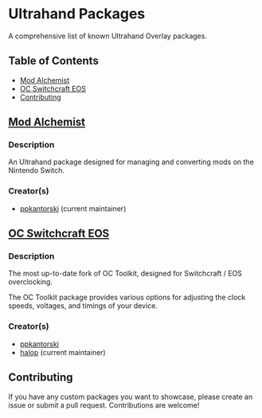 # Ultrahand Packages
A comprehensive list of known Ultrahand Overlay packages.

## Table of Contents
- [Mod Alchemist](#mod-alchemist)
- [OC Switchcraft EOS](#oc-switchcraft-eos)
- [Contributing](#contributing)

## [Mod Alchemist](https://github.com/ppkantorski/Mod-Alchemist)
### Description
An Ultrahand package designed for managing and converting mods on the Nintendo Switch.

### Creator(s)
- [ppkantorski](https://github.com/ppkantorski) (current maintainer)

## [OC Switchcraft EOS](https://github.com/halop/OC_Toolkit)
### Description
The most up-to-date fork of OC Toolkit, designed for Switchcraft / EOS overclocking.

The OC Toolkit package provides various options for adjusting the clock speeds, voltages, and timings of your device.

### Creator(s)
- [ppkantorski](https://github.com/ppkantorski)
- [halop](https://github.com/halop) (current maintainer)


## Contributing
If you have any custom packages you want to showcase, please create an issue or submit a pull request. Contributions are welcome!
